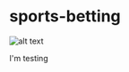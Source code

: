 # sports-betting

![alt text](https://cdn.discordapp.com/attachments/702701451134238733/807790784593526784/unknown.png)

I'm testing
